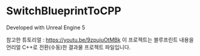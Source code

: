 # SwitchBlueprintToCPP

Developed with Unreal Engine 5

참고한 튜토리얼 : https://youtu.be/9zpujuOtMBk
이 프로젝트는 블루프린트 내용을 언리얼 C++로 전환(수동)한 결과물 프로젝트 파일입니다.
